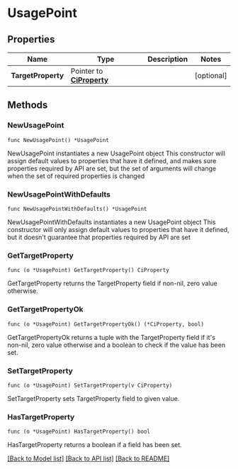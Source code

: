 # UsagePoint

## Properties

Name | Type | Description | Notes
------------ | ------------- | ------------- | -------------
**TargetProperty** | Pointer to [**CiProperty**](CiProperty.md) |  | [optional] 

## Methods

### NewUsagePoint

`func NewUsagePoint() *UsagePoint`

NewUsagePoint instantiates a new UsagePoint object
This constructor will assign default values to properties that have it defined,
and makes sure properties required by API are set, but the set of arguments
will change when the set of required properties is changed

### NewUsagePointWithDefaults

`func NewUsagePointWithDefaults() *UsagePoint`

NewUsagePointWithDefaults instantiates a new UsagePoint object
This constructor will only assign default values to properties that have it defined,
but it doesn't guarantee that properties required by API are set

### GetTargetProperty

`func (o *UsagePoint) GetTargetProperty() CiProperty`

GetTargetProperty returns the TargetProperty field if non-nil, zero value otherwise.

### GetTargetPropertyOk

`func (o *UsagePoint) GetTargetPropertyOk() (*CiProperty, bool)`

GetTargetPropertyOk returns a tuple with the TargetProperty field if it's non-nil, zero value otherwise
and a boolean to check if the value has been set.

### SetTargetProperty

`func (o *UsagePoint) SetTargetProperty(v CiProperty)`

SetTargetProperty sets TargetProperty field to given value.

### HasTargetProperty

`func (o *UsagePoint) HasTargetProperty() bool`

HasTargetProperty returns a boolean if a field has been set.


[[Back to Model list]](../README.md#documentation-for-models) [[Back to API list]](../README.md#documentation-for-api-endpoints) [[Back to README]](../README.md)


